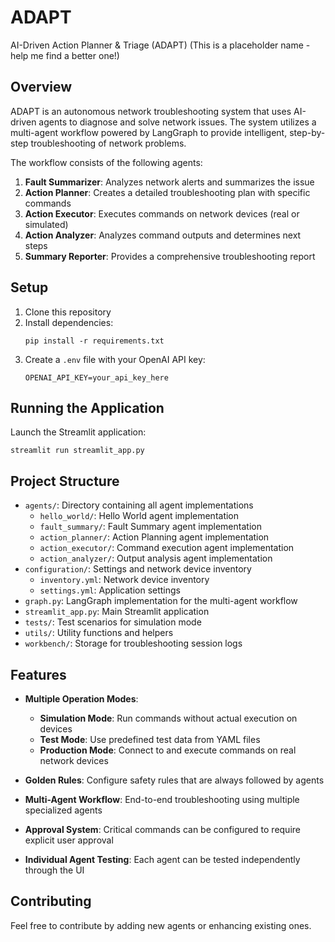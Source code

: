 # ADAPT

AI-Driven Action Planner & Triage (ADAPT)
(This is a placeholder name - help me find a better one!)

## Overview

ADAPT is an autonomous network troubleshooting system that uses AI-driven agents to diagnose and solve network issues. The system utilizes a multi-agent workflow powered by LangGraph to provide intelligent, step-by-step troubleshooting of network problems.

The workflow consists of the following agents:

1. **Fault Summarizer**: Analyzes network alerts and summarizes the issue
2. **Action Planner**: Creates a detailed troubleshooting plan with specific commands
3. **Action Executor**: Executes commands on network devices (real or simulated)
4. **Action Analyzer**: Analyzes command outputs and determines next steps
5. **Summary Reporter**: Provides a comprehensive troubleshooting report

## Setup

1. Clone this repository
2. Install dependencies:
   ```
   pip install -r requirements.txt
   ```
3. Create a `.env` file with your OpenAI API key:
   ```
   OPENAI_API_KEY=your_api_key_here
   ```

## Running the Application

Launch the Streamlit application:

```
streamlit run streamlit_app.py
```

## Project Structure

- `agents/`: Directory containing all agent implementations
  - `hello_world/`: Hello World agent implementation
  - `fault_summary/`: Fault Summary agent implementation
  - `action_planner/`: Action Planning agent implementation
  - `action_executor/`: Command execution agent implementation
  - `action_analyzer/`: Output analysis agent implementation
- `configuration/`: Settings and network device inventory
  - `inventory.yml`: Network device inventory
  - `settings.yml`: Application settings
- `graph.py`: LangGraph implementation for the multi-agent workflow
- `streamlit_app.py`: Main Streamlit application
- `tests/`: Test scenarios for simulation mode
- `utils/`: Utility functions and helpers
- `workbench/`: Storage for troubleshooting session logs

## Features

- **Multiple Operation Modes**:
  - **Simulation Mode**: Run commands without actual execution on devices
  - **Test Mode**: Use predefined test data from YAML files
  - **Production Mode**: Connect to and execute commands on real network devices

- **Golden Rules**: Configure safety rules that are always followed by agents

- **Multi-Agent Workflow**: End-to-end troubleshooting using multiple specialized agents

- **Approval System**: Critical commands can be configured to require explicit user approval

- **Individual Agent Testing**: Each agent can be tested independently through the UI

## Contributing

Feel free to contribute by adding new agents or enhancing existing ones.